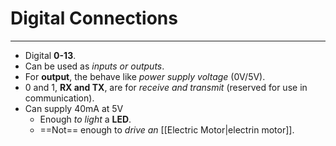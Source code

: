 # Digital Connections
---
- Digital **0-13**.
- Can be used as *inputs or outputs*.
- For **output**, the behave like *power supply voltage* (0V/5V).
- 0 and 1, **RX and TX**, are for *receive and transmit* (reserved for use in communication).
- Can supply 40mA at 5V
	- Enough *to light* a **LED**.
	- ==Not== enough to *drive an* [[Electric Motor|electrin motor]].